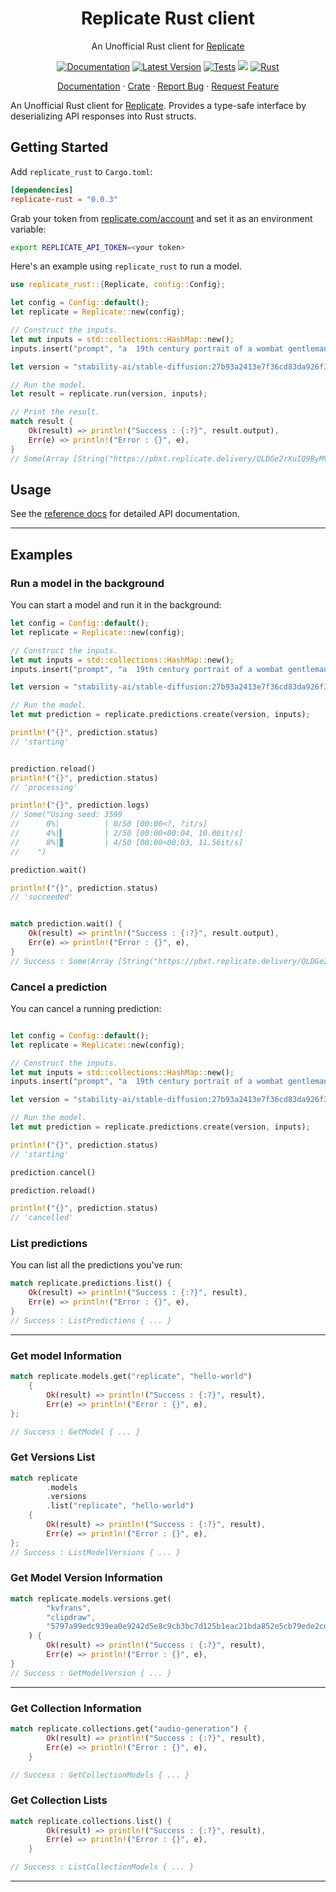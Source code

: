 <div align="center">
<h1>Replicate Rust client</h1>
</div>

<p align="center">An Unofficial Rust client for <a href="https://replicate.com">Replicate</a>
<div align="center">

<!--[![codecov](https://codecov.io/gh/shubhamai/replicate-rust/branch/main/graph/badge.svg)](https://codecov.io/gh/shubhamai/replicate-rust)-->
[![Documentation]][docs.rs] [![Latest Version]][crates.io]
[![Tests](https://github.com/Shubhamai/replicate-rust/actions/workflows/tests.yml/badge.svg?branch=main)](https://github.com/Shubhamai/replicate-rust/actions/workflows/tests.yml)
<a href="https://crates.io/crates/replicate-rust"><img src="https://img.shields.io/crates/d/replicate-rust"></a>
[![Rust](https://img.shields.io/badge/rust-1.72%2B-blue.svg?maxAge=3600)](https://github.com/rust-lang/rust/blob/master/RELEASES.md#version-1720-2023-08-24)
</div>

<p align="center">
    <a href="https://docs.rs/replicate-rust/">Documentation</a>
    ·
    <a href="https://crates.io/crates/replicate-rust">Crate</a>
    ·
    <a href="https://github.com/shubhamai/replicate-rust/issues">Report Bug</a>
    ·
    <a href="https://github.com/shubhamai/replicate-rust/issues">Request Feature</a>

</p>

An Unofficial Rust client for <a href="https://replicate.com">Replicate</a>. Provides a type-safe interface by deserializing API responses into Rust structs. 

## Getting Started

Add `replicate_rust` to `Cargo.toml`:

```toml
[dependencies]
replicate-rust = "0.0.3"
```

Grab your token from [replicate.com/account](https://replicate.com/account) and set it as an environment variable:

```sh
export REPLICATE_API_TOKEN=<your token>
```

Here's an example using `replicate_rust` to run a model. 

```rust
use replicate_rust::{Replicate, config::Config};

let config = Config::default();
let replicate = Replicate::new(config);

// Construct the inputs.
let mut inputs = std::collections::HashMap::new();
inputs.insert("prompt", "a  19th century portrait of a wombat gentleman");

let version = "stability-ai/stable-diffusion:27b93a2413e7f36cd83da926f3656280b2931564ff050bf9575f1fdf9bcd7478";

// Run the model.
let result = replicate.run(version, inputs);

// Print the result.
match result {
    Ok(result) => println!("Success : {:?}", result.output),
    Err(e) => println!("Error : {}", e),
}
// Some(Array [String("https://pbxt.replicate.delivery/QLDGe2rXuIQ9ByMViQEXrYCkKfDi9I3YWAzPwWsDZWMXeN7iA/out-0.png")])```
```

## Usage

See the [reference docs](https://docs.rs/replicate-rust/) for detailed API documentation.

---

## Examples

### Run a model in the background

You can start a model and run it in the background:

```rust
let config = Config::default();
let replicate = Replicate::new(config);

// Construct the inputs.
let mut inputs = std::collections::HashMap::new();
inputs.insert("prompt", "a  19th century portrait of a wombat gentleman");

let version = "stability-ai/stable-diffusion:27b93a2413e7f36cd83da926f3656280b2931564ff050bf9575f1fdf9bcd7478";

// Run the model.
let mut prediction = replicate.predictions.create(version, inputs);

println!("{}", prediction.status)
// 'starting'


prediction.reload()
println!("{}", prediction.status)
// 'processing'

println!("{}", prediction.logs)
// Some("Using seed: 3599
//      0%|          | 0/50 [00:00<?, ?it/s]
//      4%|▍         | 2/50 [00:00<00:04, 10.00it/s]
//      8%|▊         | 4/50 [00:00<00:03, 11.56it/s]
//    ")

prediction.wait()

println!("{}", prediction.status)
// 'succeeded'


match prediction.wait() {
    Ok(result) => println!("Success : {:?}", result.output),
    Err(e) => println!("Error : {}", e),
}
// Success : Some(Array [String("https://pbxt.replicate.delivery/QLDGe2rXuIQ9ByMViQEXrYCkKfDi9I3YWAzPwWsDZWMXeN7iA/out-0.png")])
```


### Cancel a prediction

You can cancel a running prediction:

```rust

let config = Config::default();
let replicate = Replicate::new(config);

// Construct the inputs.
let mut inputs = std::collections::HashMap::new();
inputs.insert("prompt", "a  19th century portrait of a wombat gentleman");

let version = "stability-ai/stable-diffusion:27b93a2413e7f36cd83da926f3656280b2931564ff050bf9575f1fdf9bcd7478";

// Run the model.
let mut prediction = replicate.predictions.create(version, inputs);

println!("{}", prediction.status)
// 'starting'

prediction.cancel()

prediction.reload()

println!("{}", prediction.status)
// 'cancelled'
```

### List predictions

You can list all the predictions you've run:

```rust
match replicate.predictions.list() {
    Ok(result) => println!("Success : {:?}", result),
    Err(e) => println!("Error : {}", e),
}
// Success : ListPredictions { ... }
```

---

### Get model Information

```rust
match replicate.models.get("replicate", "hello-world")
    {
        Ok(result) => println!("Success : {:?}", result),
        Err(e) => println!("Error : {}", e),
};

// Success : GetModel { ... }
```

### Get Versions List

```rust
match replicate
        .models
        .versions
        .list("replicate", "hello-world")
    {
        Ok(result) => println!("Success : {:?}", result),
        Err(e) => println!("Error : {}", e),
};
// Success : ListModelVersions { ... }
``````

### Get Model Version Information

```rust
match replicate.models.versions.get(
        "kvfrans",
        "clipdraw",
        "5797a99edc939ea0e9242d5e8c9cb3bc7d125b1eac21bda852e5cb79ede2cd9b",
    ) {
        Ok(result) => println!("Success : {:?}", result),
        Err(e) => println!("Error : {}", e),
}
// Success : GetModelVersion { ... }
```

---

### Get Collection Information

```rust
match replicate.collections.get("audio-generation") {
        Ok(result) => println!("Success : {:?}", result),
        Err(e) => println!("Error : {}", e),
    }

// Success : GetCollectionModels { ... }
```

### Get Collection Lists

```rust
match replicate.collections.list() {
        Ok(result) => println!("Success : {:?}", result),
        Err(e) => println!("Error : {}", e),
    }

// Success : ListCollectionModels { ... }
```

---




[crates.io]: https://crates.io/crates/replicate-rust
[Latest Version]: https://img.shields.io/crates/v/replicate-rust.svg
[Documentation]: https://docs.rs/replicate-rust/badge.svg
[docs.rs]: https://docs.rs/replicate-rust
[License]: https://img.shields.io/crates/l/replicate-rust.svg
